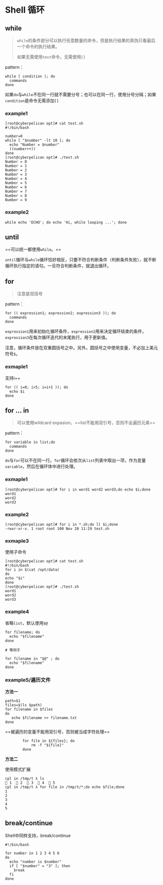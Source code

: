 # Shell 循环

## while

> `while`的条件部分可以执行任意数量的命令，但是执行结果的真伪只看最后一个命令的执行结果。
>
> 如果无需使用`test`命令，无需使用`[]`

pattern：

```shell
while [ condition ]; do
  commands
done
```

如果`do`与`while`不在同一行就不需要分号；也可以在同一行，使用分号分隔；如果`condition`是命令无需添加`[]`

### example1

```shell
[root@cyberpelican opt]# cat test.sh 
#!/bin/bash

number=0
while [ "$number" -lt 10 ]; do
  echo "Number = $number"
  ((number++))
done
[root@cyberpelican opt]# ./test.sh 
Number = 0
Number = 1
Number = 2
Number = 3
Number = 4
Number = 5
Number = 6
Number = 7
Number = 8
Number = 9
```

### example2

```shell
while echo 'ECHO'; do echo 'Hi, while looping ...'; done
```

## until

==可以统一都使用`while`。==

`until`循环与`while`循环恰好相反，只要不符合判断条件（判断条件失败），就不断循环执行指定的语句。一旦符合判断条件，就退出循环。

## for

> 注意是双括号

pattern：

```
for (( expression1; expression2; expression3 )); do
  commands
done
```

`expression1`用来初始化循环条件，`expression2`用来决定循环结束的条件，`expression3`在每次循环迭代的末尾执行，用于更新值。

注意，循环条件放在双重圆括号之中。另外，圆括号之中使用变量，不必加上美元符号`$`。

### exmaple1

支持i++

```
for (( i=0; i<5; i=i+1 )); do
  echo $i
done
```

## for ... in 

> 可以使用wildcard expasion，==list不能用双引号，否则不会遍历元素==

pattern：

```shell
for variable in list;do
  commands
done
```

`do`与`for`可以不在同一行。`for`循环会依次从`list`列表中取出一项，作为变量`variable`，然后在循环体中进行处理。

### exmaple1

```
[root@cyberpelican opt]# for i in word1 word2 word3;do echo $i;done
word1
word2
word3
```

### example2

```
[root@cyberpelican opt]# for i in *.sh;do ll $i;done
-rwxr-xr-x. 1 root root 100 Nov 20 11:29 test.sh
```

### exmaple3

使用子命令

```
[root@cyberpelican opt]# cat test.sh 
#!/bin/bash
for i in $(cat /opt/data)
do
echo "$i"
done
[root@cyberpelican opt]# ./test.sh 
word1
word2
word3
```

### example4

省略`list`，默认使用`$@`

```
for filename; do
  echo "$filename"
done

# 等同于

for filename in "$@" ; do
  echo "$filename"
done
```

### example5/遍历文件

**方法一**

```
path=$1
files=$(ls $path)
for filename in $files
do
   echo $filename >> filename.txt
done
```

==被遍历的变量不能用双引号，否则被当成字符处理==

```
        for file in ${files}; do
            rm -f "${file}"
        done
```

**方法二**

使用模式扩展

```
cpl in /tmp/t λ ls
 1   2   3   4   5
cpl in /tmp/t λ for file in /tmp/t/*;do echo $file;done
1
2
3
4
5
```

## break/continue

Shell中同样支持，break/continue

```
#!/bin/bash

for number in 1 2 3 4 5 6
do
  echo "number is $number"
  if [ "$number" = "3" ]; then
    break
  fi
done
```

